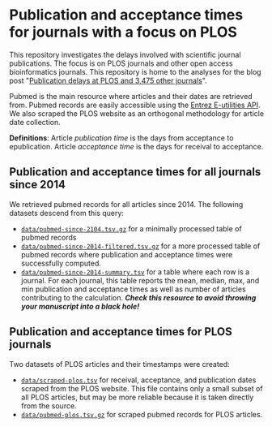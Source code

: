 # Publication and acceptance times for journals with a focus on PLOS

This repository investigates the delays involved with scientific journal publications. The focus is on PLOS journals and other open access bioinformatics journals. This repository is home to the analyses for the blog post "[Publication delays at PLOS and 3,475 other journals](http://blog.dhimmel.com/plos-and-publishing-delays/)".

Pubmed is the main resource where articles and their dates are retrieved from. Pubmed records are easily accessible using the [Entrez E-utilities API](http://www.ncbi.nlm.nih.gov/books/NBK25500/). We also scraped the PLOS website as an orthogonal methodology for article date collection.

**Definitions**: Article *publication time* is the days from acceptance to epublication. Article *acceptance time* is the days for receival to acceptance.

## Publication and acceptance times for all journals since 2014

We retrieved pubmed records for all articles since 2014. The following datasets descend from this query:

+ [`data/pubmed-since-2104.tsv.gz`](data/pubmed-since-2104.tsv.gz) for a minimally processed table of pubmed records
+ [`data/pubmed-since-2014-filtered.tsv.gz`](data/pubmed-since-2014-filtered.tsv.gz) for a more processed table of pubmed records where publication and acceptance times were successfully computed.
+ [`data/pubmed-since-2014-summary.tsv`](data/pubmed-since-2014-summary.tsv) for a table where each row is a journal. For each journal, this table reports the mean, median, max, and min publication and acceptance times as well as number of articles contributing to the calculation. **_Check this resource to avoid throwing your manuscript into a black hole!_**

## Publication and acceptance times for PLOS journals

Two datasets of PLOS articles and their timestamps were created:

+ [`data/scraped-plos.tsv`](data/scraped-plos.tsv) for receival, acceptance, and publication dates scraped from the PLOS website. This file contains only a small subset of all PLOS articles, but may be more reliable because it is taken directly from the source.
+ [`data/pubmed-plos.tsv.gz`](data/pubmed-plos.tsv.gz) for scraped pubmed records for PLOS articles.
